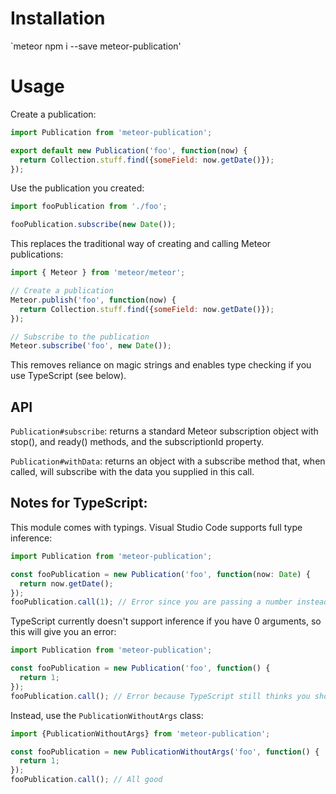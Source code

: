 # Installation
`meteor npm i --save meteor-publication'

# Usage

Create a publication:
```js
import Publication from 'meteor-publication';

export default new Publication('foo', function(now) {
  return Collection.stuff.find({someField: now.getDate()});
});
```

Use the publication you created:
```js
import fooPublication from './foo';

fooPublication.subscribe(new Date());
```

This replaces the traditional way of creating and calling Meteor publications:
```js
import { Meteor } from 'meteor/meteor';

// Create a publication
Meteor.publish('foo', function(now) {
  return Collection.stuff.find({someField: now.getDate()});
});

// Subscribe to the publication
Meteor.subscribe('foo', new Date());
```
This removes reliance on magic strings and enables type checking if you use TypeScript (see below).

## API 
  `Publication#subscribe`: returns a standard Meteor subscription object with stop(), and ready() methods, and the subscriptionId property.

  `Publication#withData`: returns an object with a subscribe method that, when called,  will subscribe with the data you supplied in this call.

## Notes for TypeScript:
This module comes with typings. Visual Studio Code supports full type inference:
``` typescript
import Publication from 'meteor-publication';

const fooPublication = new Publication('foo', function(now: Date) {
  return now.getDate();
});
fooPublication.call(1); // Error since you are passing a number instead of a date
```

TypeScript currently doesn't support inference if you have 0 arguments, so this will give you an error:
``` typescript
import Publication from 'meteor-publication';

const fooPublication = new Publication('foo', function() {
  return 1;
});
fooPublication.call(); // Error because TypeScript still thinks you should pass an argument.
```

Instead, use the `PublicationWithoutArgs` class:
``` typescript
import {PublicationWithoutArgs} from 'meteor-publication';

const fooPublication = new PublicationWithoutArgs('foo', function() {
  return 1;
});
fooPublication.call(); // All good
```
